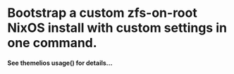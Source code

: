 # Bootstrap a custom zfs-on-root NixOS install with custom settings in one command.
#### See themelios usage() for details...
